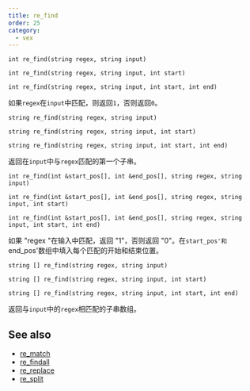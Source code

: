 ```yaml
---
title: re_find
order: 25
category:
  - vex
---
```


`int re_find(string regex, string input)`

`int re_find(string regex, string input, int start)`

`int re_find(string regex, string input, int start, int end)`

如果`regex`在`input`中匹配，则返回`1`，否则返回`0`。

`string re_find(string regex, string input)`

`string re_find(string regex, string input, int start)`

`string re_find(string regex, string input, int start, int end)`

返回在`input`中与`regex`匹配的第一个子串。

`int re_find(int &start_pos[], int &end_pos[], string regex, string input)`

`int re_find(int &start_pos[], int &end_pos[], string regex, string input, int start)`

`int re_find(int &start_pos[], int &end_pos[], string regex, string input, int start, int end)`

如果 "regex "在输入中匹配，返回 "1"，否则返回 "0"。在`start_pos'和`end_pos'数组中填入每个匹配的开始和结束位置。

`string [] re_find(string regex, string input)`

`string [] re_find(string regex, string input, int start)`

`string [] re_find(string regex, string input, int start, int end)`

返回与`input`中的`regex`相匹配的子串数组。

## See also

- [re_match](re_match.html)
- [re_findall](re_findall.html)
- [re_replace](re_replace.html)
- [re_split](re_split.html)
